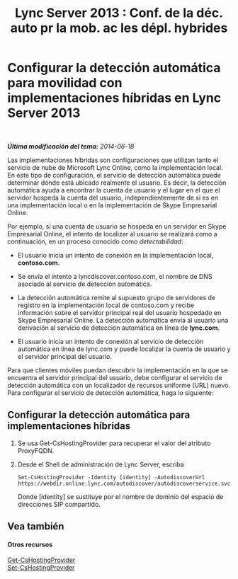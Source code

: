 ﻿---
title: "Lync Server 2013 : Conf. de la déc. auto pr la mob. ac les dépl. hybrides"
TOCTitle: Configurar la detección automática para movilidad con implementaciones híbridas
ms:assetid: f838af79-d8b4-4122-b81c-7889573d143e
ms:mtpsurl: https://technet.microsoft.com/es-es/library/JJ215885(v=OCS.15)
ms:contentKeyID: 48277214
ms.date: 01/07/2017
mtps_version: v=OCS.15
ms.translationtype: HT
---

# Configurar la detección automática para movilidad con implementaciones híbridas en Lync Server 2013

 

_**Última modificación del tema:** 2014-06-18_

Las implementaciones híbridas son configuraciones que utilizan tanto el servicio de nube de Microsoft Lync Online, como la implementación local. En este tipo de configuración, el servicio de detección automática puede determinar dónde está ubicado realmente el usuario. Es decir, la detección automática ayuda a encontrar la cuenta de usuario y el lugar en el que el servidor hospeda la cuenta del usuario, independientemente de si es en una implementación local o en la implementación de Skype Empresarial Online.

Por ejemplo, si una cuenta de usuario se hospeda en un servidor en Skype Empresarial Online, el intento de localizar al usuario se realizará como a continuación, en un proceso conocido como *detectabilidad*:

  - El usuario inicia un intento de conexión en la implementación local, **contoso.com**.

  - Se envía el intento a lyncdiscover.contoso.com, el nombre de DNS asociado al servicio de detección automática.

  - La detección automática remite al supuesto grupo de servidores de registro en la implementación local de contoso.com y recibe información sobre el servidor principal real del usuario hospedado en Skype Empresarial Online. La detección automática envía al usuario una derivación al servicio de detección automática en línea de **lync.com**.

  - El usuario inicia un intento de conexión al servicio de detección automática en línea de lync.com y puede localizar la cuenta de usuario y el servidor principal del usuario.

Para que clientes móviles puedan descubrir la implementación en la que se encuentra el servidor principal del usuario, debe configurar el servicio de detección automática con un localizador de recursos uniforme (URL) nuevo. Para configurar el servicio de detección automática, haga lo siguiente:

## Configurar la detección automática para implementaciones híbridas

1.  Se usa Get-CsHostingProvider para recuperar el valor del atributo ProxyFQDN.

2.  Desde el Shell de administración de Lync Server, escriba
    
        Set-CsHostingProvider -Identity [identity] -AutodiscoverUrl https://webdir.online.lync.com/autodiscover/autodiscoverservice.svc/root
    
    Donde \[identity\] se sustituye por el nombre de dominio del espacio de direcciones SIP compartido.

## Vea también

#### Otros recursos

[Get-CsHostingProvider](https://docs.microsoft.com/en-us/powershell/module/skype/Get-CsHostingProvider)  
[Set-CsHostingProvider](https://docs.microsoft.com/en-us/powershell/module/skype/Set-CsHostingProvider)

